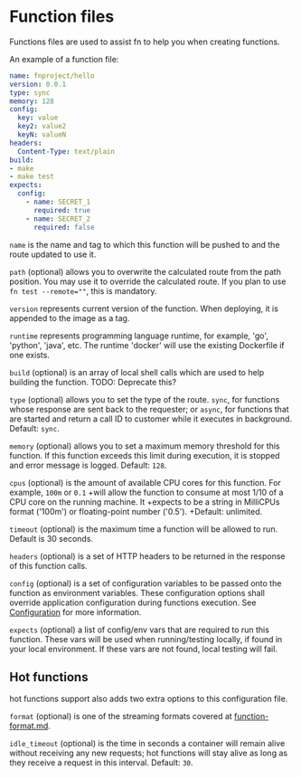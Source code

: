 # Function files

Functions files are used to assist fn to help you when creating functions.

An example of a function file:

```yaml
name: fnproject/hello
version: 0.0.1
type: sync
memory: 128
config:
  key: value
  key2: value2
  keyN: valueN
headers:
  Content-Type: text/plain
build:
- make
- make test
expects:
  config:
    - name: SECRET_1
      required: true
    - name: SECRET_2
      required: false
```

`name` is the name and tag to which this function will be pushed to and the
route updated to use it.

`path` (optional) allows you to overwrite the calculated route from the path
position. You may use it to override the calculated route. If you plan to use
`fn test --remote=""`, this is mandatory.

`version` represents current version of the function. When deploying, it is
appended to the image as a tag.

`runtime` represents programming language runtime, for example,
'go', 'python', 'java', etc.  The runtime 'docker' will use the existing Dockerfile if one exists.

`build` (optional) is an array of local shell calls which are used to help
building the function. TODO: Deprecate this?

`type` (optional) allows you to set the type of the route. `sync`, for functions
whose response are sent back to the requester; or `async`, for functions that
are started and return a call ID to customer while it executes in background.
Default: `sync`.

`memory` (optional) allows you to set a maximum memory threshold for this
function. If this function exceeds this limit during execution, it is stopped
and error message is logged. Default: `128`.

`cpus` (optional) is the amount of available CPU cores for this function. For example, `100m` or `0.1`
 +will allow the function to consume at most 1/10 of a CPU core on the running machine. It
 +expects to be a string in MilliCPUs format ('100m') or floating-point number ('0.5').
 +Default: unlimited.

`timeout` (optional) is the maximum time a function will be allowed to run. Default is 30 seconds. 

`headers` (optional) is a set of HTTP headers to be returned in the response of
this function calls.

`config` (optional) is a set of configuration variables to be passed onto the function as environment variables.
These configuration options shall override application configuration during functions execution. See [Configuration](configs.md)
for more information.

`expects` (optional) a list of config/env vars that are required to run this function. These vars will be used when running/testing locally,
if found in your local environment. If these vars are not found, local testing will fail.

## Hot functions

hot functions support also adds two extra options to this configuration file.

`format` (optional) is one of the streaming formats covered at [function-format.md](function-format.md).

`idle_timeout` (optional) is the time in seconds a container will remain alive without receiving any new requests; 
hot functions will stay alive as long as they receive a request in this interval. Default: `30`.
